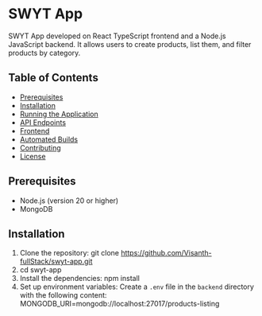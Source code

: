 # SWYT App

SWYT App developed on React TypeScript frontend and a Node.js JavaScript backend. It allows users to create products, list them, and filter products by category.

## Table of Contents

- [Prerequisites](#prerequisites)
- [Installation](#installation)
- [Running the Application](#running-the-application)
- [API Endpoints](#api-endpoints)
- [Frontend](#frontend)
- [Automated Builds](#automated-builds)
- [Contributing](#contributing)
- [License](#license)

## Prerequisites

- Node.js (version 20 or higher)
- MongoDB

## Installation

1. Clone the repository:
git clone https://github.com/Visanth-fullStack/swyt-app.git
2. cd swyt-app
3. Install the dependencies:
npm install
4. Set up environment variables:
Create a `.env` file in the `backend` directory with the following content:
MONGODB_URI=mongodb://localhost:27017/products-listing
